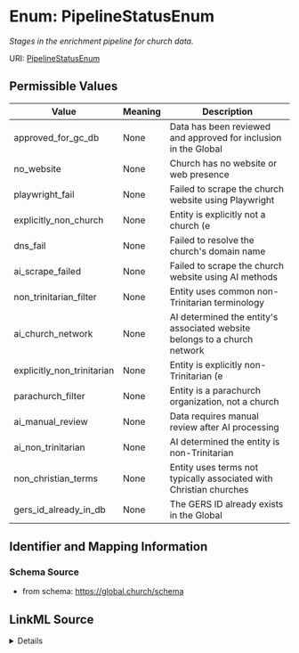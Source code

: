 # Enum: PipelineStatusEnum 




_Stages in the enrichment pipeline for church data._



URI: [PipelineStatusEnum](PipelineStatusEnum.md)

## Permissible Values

| Value | Meaning | Description |
| --- | --- | --- |
| approved_for_gc_db | None | Data has been reviewed and approved for inclusion in the Global |
| no_website | None | Church has no website or web presence |
| playwright_fail | None | Failed to scrape the church website using Playwright |
| explicitly_non_church | None | Entity is explicitly not a church (e |
| dns_fail | None | Failed to resolve the church's domain name |
| ai_scrape_failed | None | Failed to scrape the church website using AI methods |
| non_trinitarian_filter | None | Entity uses common non-Trinitarian terminology |
| ai_church_network | None | AI determined the entity's associated website belongs to a church network |
| explicitly_non_trinitarian | None | Entity is explicitly non-Trinitarian (e |
| parachurch_filter | None | Entity is a parachurch organization, not a church |
| ai_manual_review | None | Data requires manual review after AI processing |
| ai_non_trinitarian | None | AI determined the entity is non-Trinitarian |
| non_christian_terms | None | Entity uses terms not typically associated with Christian churches |
| gers_id_already_in_db | None | The GERS ID already exists in the Global |









## Identifier and Mapping Information







### Schema Source


* from schema: https://global.church/schema






## LinkML Source

<details>
```yaml
name: PipelineStatusEnum
description: Stages in the enrichment pipeline for church data.
from_schema: https://global.church/schema
rank: 1000
permissible_values:
  approved_for_gc_db:
    text: approved_for_gc_db
    description: Data has been reviewed and approved for inclusion in the Global.Church
      database.
    aliases:
    - Approved
  no_website:
    text: no_website
    description: Church has no website or web presence.
    aliases:
    - No Website
  playwright_fail:
    text: playwright_fail
    description: Failed to scrape the church website using Playwright.
    aliases:
    - Playwright Fail
  explicitly_non_church:
    text: explicitly_non_church
    description: Entity is explicitly not a church (e.g., secular organization).
    aliases:
    - Explicitly Non-Church
  dns_fail:
    text: dns_fail
    description: Failed to resolve the church's domain name.
    aliases:
    - DNS Fail
  ai_scrape_failed:
    text: ai_scrape_failed
    description: Failed to scrape the church website using AI methods.
    aliases:
    - AI Scrape Failed
  non_trinitarian_filter:
    text: non_trinitarian_filter
    description: Entity uses common non-Trinitarian terminology.
    aliases:
    - Non-Trinitarian Filter
  ai_church_network:
    text: ai_church_network
    description: AI determined the entity's associated website belongs to a church
      network.
    aliases:
    - AI Church Network
  explicitly_non_trinitarian:
    text: explicitly_non_trinitarian
    description: Entity is explicitly non-Trinitarian (e.g., Unitarian, Jehovah's
      Witness).
    aliases:
    - Explicitly Non-Trinitarian
  parachurch_filter:
    text: parachurch_filter
    description: Entity is a parachurch organization, not a church.
    aliases:
    - Parachurch Filter
  ai_manual_review:
    text: ai_manual_review
    description: Data requires manual review after AI processing.
    aliases:
    - AI Manual Review
  ai_non_trinitarian:
    text: ai_non_trinitarian
    description: AI determined the entity is non-Trinitarian.
    aliases:
    - AI Non-Trinitarian
  non_christian_terms:
    text: non_christian_terms
    description: Entity uses terms not typically associated with Christian churches.
    aliases:
    - Non-Christian Terms
  gers_id_already_in_db:
    text: gers_id_already_in_db
    description: The GERS ID already exists in the Global.Church database.
    aliases:
    - GERS ID Already in DB

```
</details>
